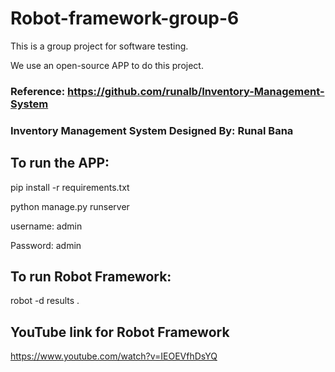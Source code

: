 # Robot-framework-group-6
This is a group project for software testing.

We use an open-source APP to do this project.
### Reference: https://github.com/runalb/Inventory-Management-System
### Inventory Management System 	Designed By: Runal Bana



## To run the APP:

pip install -r requirements.txt

python manage.py runserver

username: admin  

Password: admin



## To run Robot Framework:

robot -d results .  


## YouTube link for Robot Framework
https://www.youtube.com/watch?v=IEOEVfhDsYQ

